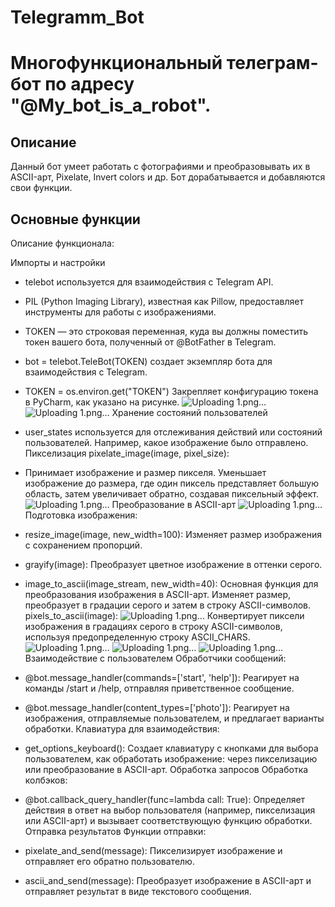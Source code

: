 # Telegramm_Bot

# Многофункциональный телеграм-бот по адресу "@My_bot_is_a_robot".

## Описание

Данный бот умеет работать с фотографиями и преобразовывать их в ASCII-арт, Pixelate, Invert colors и др. 
Бот дорабатывается и добавляются свои функции.

## Основные функции

Описание функционала:

Импорты и настройки
- telebot используется для взаимодействия с Telegram API.
- PIL (Python Imaging Library), известная как Pillow, предоставляет инструменты для работы с изображениями.
- TOKEN — это строковая переменная, куда вы должны поместить токен вашего бота, полученный от @BotFather в Telegram.
- bot = telebot.TeleBot(TOKEN) создает экземпляр бота для взаимодействия с Telegram.
- TOKEN = os.environ.get("TOKEN") Закрепляет конфигурацию токена в PyCharm, как указано на рисунке.
![Uploading 1.png…](https://github.com/SergeyTsVL/Telegramm_Bot/blob/3.6/images/1.png)
![Uploading 1.png…](https://github.com/SergeyTsVL/Telegramm_Bot/blob/3.6/images/2.png)
Хранение состояний пользователей
- user_states используется для отслеживания действий или состояний пользователей. Например, какое изображение было отправлено.
Пикселизация
pixelate_image(image, pixel_size):
- Принимает изображение и размер пикселя. Уменьшает изображение до размера, где один пиксель представляет большую область, затем увеличивает обратно, создавая пиксельный эффект.
![Uploading 1.png…](https://github.com/SergeyTsVL/Telegramm_Bot/blob/3.6/images/3.png)
Преобразование в ASCII-арт
![Uploading 1.png…](https://github.com/SergeyTsVL/Telegramm_Bot/blob/3.6/images/4.png)
Подготовка изображения:
- resize_image(image, new_width=100): Изменяет размер изображения с сохранением пропорций.
- grayify(image): Преобразует цветное изображение в оттенки серого.
- image_to_ascii(image_stream, new_width=40): Основная функция для преобразования изображения в ASCII-арт. Изменяет размер, преобразует в градации серого и затем в строку ASCII-символов.
pixels_to_ascii(image):
![Uploading 1.png…](https://github.com/SergeyTsVL/Telegramm_Bot/blob/3.6/images/5.png)
Конвертирует пиксели изображения в градациях серого в строку ASCII-символов, используя предопределенную строку ASCII_CHARS.
![Uploading 1.png…](https://github.com/SergeyTsVL/Telegramm_Bot/blob/3.6/images/6.png)
![Uploading 1.png…](https://github.com/SergeyTsVL/Telegramm_Bot/blob/3.6/images/7.png)
![Uploading 1.png…](https://github.com/SergeyTsVL/Telegramm_Bot/blob/3.6/images/8.png)
Взаимодействие с пользователем
Обработчики сообщений:

- @bot.message_handler(commands=['start', 'help']): Реагирует на команды /start и /help, отправляя приветственное сообщение.
- @bot.message_handler(content_types=['photo']): Реагирует на изображения, отправляемые пользователем, и предлагает варианты обработки.
Клавиатура для взаимодействия:
- get_options_keyboard(): Создает клавиатуру с кнопками для выбора пользователем, как обработать изображение: через пикселизацию или преобразование в ASCII-арт.
Обработка запросов
Обработка колбэков:
- @bot.callback_query_handler(func=lambda call: True): Определяет действия в ответ на выбор пользователя (например, пикселизация или ASCII-арт) и вызывает соответствующую функцию обработки.
Отправка результатов
Функции отправки:
- pixelate_and_send(message): Пикселизирует изображение и отправляет его обратно пользователю.
- ascii_and_send(message): Преобразует изображение в ASCII-арт и отправляет результат в виде текстового сообщения.

